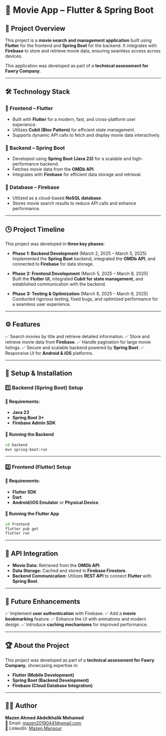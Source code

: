 # 🚀 Movie App – Flutter & Spring Boot

## 📌 Project Overview

This project is a **movie search and management application** built using **Flutter** for the frontend and **Spring Boot** for the backend. It integrates with **Firebase** to store and retrieve movie data, ensuring seamless access across devices.

This application was developed as part of a **technical assessment for Fawry Company**.

---

## 🛠 Technology Stack

### 🔹 Frontend – Flutter
- Built with **Flutter** for a modern, fast, and cross-platform user experience.
- Utilizes **Cubit (Bloc Pattern)** for efficient state management.
- Supports dynamic API calls to fetch and display movie data interactively.

### 🔹 Backend – Spring Boot
- Developed using **Spring Boot (Java 23)** for a scalable and high-performance backend.
- Fetches movie data from the **OMDb API**.
- Integrates with **Firebase** for efficient data storage and retrieval.

### 🔹 Database – Firebase
- Utilized as a cloud-based **NoSQL database**.
- Stores movie search results to reduce API calls and enhance performance.

---

## 🕒 Project Timeline
This project was developed in **three key phases**:

- **Phase 1: Backend Development** (March 2, 2025 – March 5, 2025)  
  Implemented the **Spring Boot** backend, integrated the **OMDb API**, and connected to **Firebase** for data storage.

- **Phase 2: Frontend Development** (March 5, 2025 – March 8, 2025)  
  Built the **Flutter UI**, integrated **Cubit for state management**, and established communication with the backend.

- **Phase 3: Testing & Optimization** (March 8, 2025 – March 9, 2025)  
  Conducted rigorous testing, fixed bugs, and optimized performance for a seamless user experience.

---

## ⚙ Features
✅ Search movies by title and retrieve detailed information.
✅ Store and retrieve movie data from **Firebase**.
✅ Handle pagination for large movie listings.
✅ Secure and scalable backend powered by **Spring Boot**.
✅ Responsive UI for **Android & iOS** platforms.

---

## 🚀 Setup & Installation

### 1️⃣ Backend (Spring Boot) Setup
#### 🔹 Requirements:
- **Java 23**
- **Spring Boot 3+**
- **Firebase Admin SDK**

#### 🔹 Running the Backend
```bash
cd backend
mvn spring-boot:run
```

---

### 2️⃣ Frontend (Flutter) Setup
#### 🔹 Requirements:
- **Flutter SDK**
- **Dart**
- **Android/iOS Emulator** or **Physical Device**

#### 🔹 Running the Flutter App
```bash
cd frontend
flutter pub get
flutter run
```

---

## 📡 API Integration
- **Movie Data:** Retrieved from the **OMDb API**.
- **Data Storage:** Cached and stored in **Firebase Firestore**.
- **Backend Communication:** Utilizes **REST API** to connect **Flutter** with **Spring Boot**.

---

## 📌 Future Enhancements
✅ Implement **user authentication** with Firebase.
✅ Add a **movie bookmarking** feature.
✅ Enhance the UI with animations and modern design.
✅ Introduce **caching mechanisms** for improved performance.

---

## 🏆 About the Project
This project was developed as part of a **technical assessment for Fawry Company**, showcasing expertise in:
- **Flutter (Mobile Development)**
- **Spring Boot (Backend Development)**
- **Firebase (Cloud Database Integration)**

---

## 👨‍💻 Author
**Mazen Ahmed Abdelkhalik Mohamed**  
📧 Email: [mazen20190441@gmail.com](mailto:mazen20190441@gmail.com)  
🔗 LinkedIn: [Mazen Mansour](https://www.linkedin.com/in/mazen-mansour-b4726123a/)

